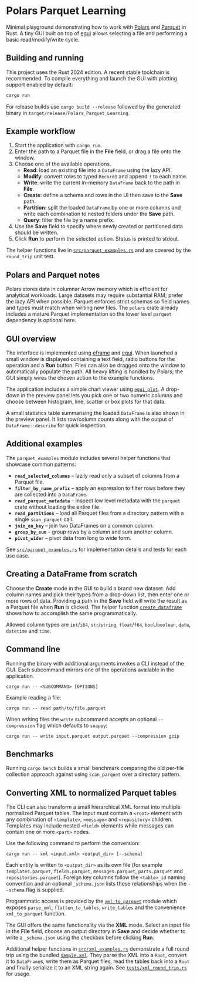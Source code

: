 # Polars Parquet Learning

Minimal playground demonstrating how to work with [Polars](https://pola.rs/) and
[Parquet](https://parquet.apache.org/) in Rust.  A tiny GUI built on top of
[egui](https://github.com/emilk/egui) allows selecting a file and performing a
basic read/modify/write cycle.

## Building and running

This project uses the Rust 2024 edition.  A recent stable toolchain is
recommended.  To compile everything and launch the GUI with plotting support
enabled by default:

```bash
cargo run
```

For release builds use `cargo build --release` followed by the generated binary
in `target/release/Polars_Parquet_Learning`.

## Example workflow

1. Start the application with `cargo run`.
2. Enter the path to a Parquet file in the **File** field, or drag a file onto the window.
3. Choose one of the available operations.
   * **Read**: load an existing file into a `DataFrame` using the lazy API.
   * **Modify**: convert rows to typed `Record`s and append `!` to each name.
   * **Write**: write the current in-memory `DataFrame` back to the path in **File**.
   * **Create**: define a schema and rows in the UI then save to the **Save** path.
   * **Partition**: split the loaded `DataFrame` by one or more columns and
     write each combination to nested folders under the **Save** path.
   * **Query**: filter the file by a name prefix.
4. Use the **Save** field to specify where newly created or partitioned data
   should be written.
5. Click **Run** to perform the selected action. Status is printed to stdout.

The helper functions live in [`src/parquet_examples.rs`](src/parquet_examples.rs)
and are covered by the `round_trip` unit test.

## Polars and Parquet notes

Polars stores data in columnar Arrow memory which is efficient for analytical
workloads.  Large datasets may require substantial RAM; prefer the lazy API when
possible.  Parquet enforces strict schemas so field names and types must match
when writing new files.  The `polars` crate already includes a mature Parquet
implementation so the lower level `parquet` dependency is optional here.

## GUI overview

The interface is implemented using
[eframe](https://docs.rs/eframe/latest/eframe/) and
[egui](https://docs.rs/egui/latest/egui/).  When launched a small window is
displayed containing a text field, radio buttons for the operation and a **Run**
button. Files can also be dragged onto the window to automatically populate the
path. All heavy lifting is handled by Polars; the GUI simply wires the chosen
action to the example functions.

The application includes a simple chart viewer using
[`egui_plot`](https://crates.io/crates/egui_plot). A drop-down in the preview
panel lets you pick one or two numeric columns and choose between histogram,
line, scatter or box plots for that data.

A small statistics table summarising the loaded `DataFrame` is also shown in the
preview panel. It lists row/column counts along with the output of
`DataFrame::describe` for quick inspection.

## Additional examples

The `parquet_examples` module includes several helper functions that showcase
common patterns:

* **`read_selected_columns`** – lazily read only a subset of columns from a
  Parquet file.
* **`filter_by_name_prefix`** – apply an expression to filter rows before they
  are collected into a `DataFrame`.
* **`read_parquet_metadata`** – inspect low level metadata with the `parquet`
  crate without loading the entire file.
* **`read_partitions`** – load all Parquet files from a directory pattern with a single `scan_parquet` call.
* **`join_on_key`** – join two DataFrames on a common column.
* **`group_by_sum`** – group rows by a column and sum another column.
* **`pivot_wider`** – pivot data from long to wide form.

See [`src/parquet_examples.rs`](src/parquet_examples.rs) for implementation
details and tests for each use case.

## Creating a DataFrame from scratch

Choose the **Create** mode in the GUI to build a brand new dataset. Add column
names and pick their types from a drop-down list, then enter one or more rows of
data. Providing a path in the **Save** field will write the result as a Parquet
file when **Run** is clicked. The helper function
[`create_dataframe`](src/parquet_examples.rs) shows how to accomplish the same
programmatically.

Allowed column types are `int`/`i64`, `str`/`string`, `float`/`f64`,
`bool`/`boolean`, `date`, `datetime` and `time`.

## Command line

Running the binary with additional arguments invokes a CLI instead of the GUI.
Each subcommand mirrors one of the operations available in the application.

```
cargo run -- <SUBCOMMAND> [OPTIONS]
```

Example reading a file:

```
cargo run -- read path/to/file.parquet
```

When writing files the `write` subcommand accepts an optional
`--compression` flag which defaults to `snappy`:

```
cargo run -- write input.parquet output.parquet --compression gzip
```

## Benchmarks

Running `cargo bench` builds a small benchmark comparing the old per-file
collection approach against using `scan_parquet` over a directory pattern.

## Converting XML to normalized Parquet tables

The CLI can also transform a small hierarchical XML format into multiple
normalized Parquet tables. The input must contain a `<root>` element with any
combination of `<template>`, `<message>` and `<repository>` children. Templates
may include nested `<field>` elements while messages can contain one or more
`<part>` nodes.

Use the following command to perform the conversion:

```
cargo run -- xml <input.xml> <output_dir> [--schema]
```

Each entity is written to `<output_dir>` as its own file (for example
`templates.parquet`, `fields.parquet`, `messages.parquet`, `parts.parquet` and
`repositories.parquet`). Foreign key columns follow the `<table>_id` naming
convention and an optional `_schema.json` lists these relationships when the
`--schema` flag is supplied.

Programmatic access is provided by the [`xml_to_parquet`](src/xml_to_parquet.rs)
module which exposes `parse_xml`, `flatten_to_tables`, `write_tables` and the
convenience `xml_to_parquet` function.

The GUI offers the same functionality via the **XML** mode. Select an input
file in the **File** field, choose an output directory in **Save** and decide
whether to write a `_schema.json` using the checkbox before clicking **Run**.

Additional helper functions in [`src/xml_examples.rs`](src/xml_examples.rs)
demonstrate a full round trip using the bundled
[`sample.xml`](tests/fixtures/sample.xml). They parse the XML into a `Root`,
convert it to `DataFrame`s, write them as Parquet files, read the tables back
into a `Root` and finally serialize it to an XML string again. See
[`tests/xml_round_trip.rs`](tests/xml_round_trip.rs) for usage.

